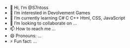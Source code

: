 - 👋 Hi, I’m @S7ntoss
- 👀 I’m interested in Devolvement Games
- 🌱 I’m currently learning  C# C C++ Html, CSS, JavaScript
- 💞️ I’m looking to collaborate on ...
- 📫 How to reach me ...
- 😄 Pronouns: ...
- ⚡ Fun fact: ...

<!---
S7ntoss/S7ntoss is a ✨ special ✨ repository because its `README.md` (this file) appears on your GitHub profile.
You can click the Preview link to take a look at your changes.
--->

